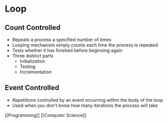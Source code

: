 # Loop

## Count Controlled

- Repeats a process a specified number of times
- Looping mechanism simply counts each time the process is repeated
- Tests whether it has finished before beginning again
- Three distinct parts
  - Initialization
  - Testing
  - Incrementation

## Event Controlled

- Repetitions controlled by an event occurring within the body of the loop
- Used when you don't know how many iterations the process will take

[[Programming]] [[Computer Science]]
